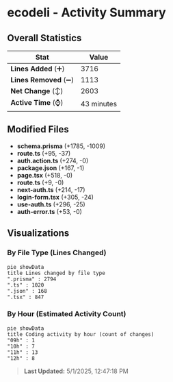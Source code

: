 # ecodeli - Activity Summary 

## Overall Statistics

| Stat                   | Value                                                             |
| ---------------------- | ----------------------------------------------------------------- |
| **Lines Added** (➕)   | 3716                                          |
| **Lines Removed** (➖) | 1113                                        |
| **Net Change** (↕)    | 2603                |
| **Active Time** (⌚)   | 43 minutes |


## Modified Files
- **schema.prisma** (+1785, -1009)
- **route.ts** (+95, -37)
- **auth.action.ts** (+274, -0)
- **package.json** (+167, -1)
- **page.tsx** (+518, -0)
- **route.ts** (+9, -0)
- **next-auth.ts** (+214, -17)
- **login-form.tsx** (+305, -24)
- **use-auth.ts** (+296, -25)
- **auth-error.ts** (+53, -0)

## Visualizations

### By File Type (Lines Changed)

```mermaid
pie showData
title Lines changed by file type
".prisma" : 2794
".ts" : 1020
".json" : 168
".tsx" : 847
```

### By Hour (Estimated Activity Count)

```mermaid
pie showData
title Coding activity by hour (count of changes)
"09h" : 1
"10h" : 7
"11h" : 13
"12h" : 8
```


> **Last Updated:** 5/1/2025, 12:47:18 PM